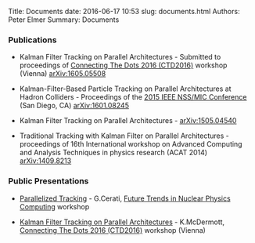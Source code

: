 Title: Documents
date: 2016-06-17 10:53
slug: documents.html
Authors: Peter Elmer
Summary: Documents

### Publications

  * Kalman Filter Tracking on Parallel Architectures - Submitted to proceedings of [Connecting The Dots 2016 (CTD2016)](https://indico.hephy.oeaw.ac.at/event/86/overview) workshop (Vienna) [arXiv:1605.05508](http://arxiv.org/abs/1605.05508)

  * Kalman-Filter-Based Particle Tracking on Parallel Architectures at Hadron Colliders - Proceedings of the [2015 IEEE NSS/MIC Conference](http://www.nss-mic.org/2015/public/welcome.asp) (San Diego, CA) [arXiv:1601.08245](http://arxiv.org/abs/1601.08245)

  * Kalman Filter Tracking on Parallel Architectures - [arXiv:1505.04540](http://arxiv.org/abs/1505.04540)

  * Traditional Tracking with Kalman Filter on Parallel Architectures - proceedings of 16th International workshop on Advanced Computing and Analysis Techniques in physics research (ACAT 2014) [arXiv:1409.8213](http://arxiv.org/abs/1409.8213)

### Public Presentations

  * [Parallelized Tracking](https://www.jlab.org/conferences/trends2016/talks/cerati.pdf) - G.Cerati, [Future Trends in Nuclear Physics Computing](https://www.jlab.org/conferences/trends2016/) workshop

  * [Kalman Filter Tracking on Parallel Architectures](https://indico.hephy.oeaw.ac.at/event/86/session/0/contribution/12/material/slides/0.pdf) - K.McDermott, [Connecting The Dots 2016 (CTD2016)](https://indico.hephy.oeaw.ac.at/event/86/overview) workshop (Vienna)
